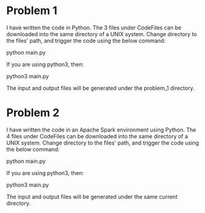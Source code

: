 # Problem 1

I have written the code in Python. The 3 files under CodeFiles can be downloaded into the same directory of a UNIX system. Change directory to the files' path, and trigger the code using the below command:

python main.py

If you are using python3, then:

python3 main.py

The input and output files will be generated under the problem_1 directory. 

# Problem 2

I have written the code in an Apache Spark environment using Python. The 4 files under CodeFiles can be downloaded into the same directory of a UNIX system. Change directory to the files' path, and trigger the code using the below command:

python main.py

If you are using python3, then:

python3 main.py

The input and output files will be generated under the same current directory. 
